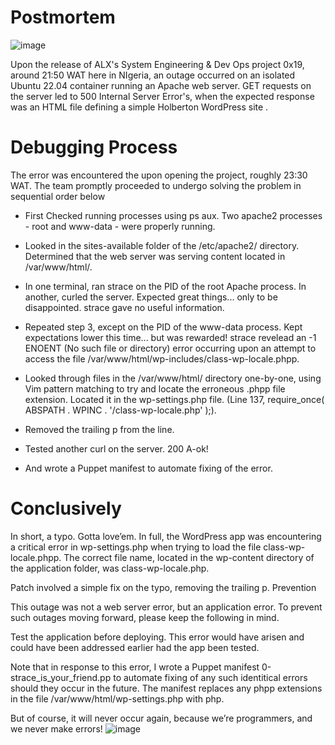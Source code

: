 # Postmortem

![image](https://github.com/Pyro19/alx-system_engineering-devops/assets/106750453/7d532a9e-d012-4712-be61-e2fe412130a0)

Upon the release of ALX's System Engineering & Dev Ops project 0x19, around 21:50 WAT here in NIgeria, an outage occurred on an isolated Ubuntu 22.04 container running an Apache web server. GET requests on the server led to 500 Internal Server Error's, when the expected response was an HTML file defining a simple Holberton WordPress site .

# Debugging Process
The error was encountered the  upon opening the project, roughly 23:30 WAT. The team promptly proceeded to undergo solving the problem in sequential order below

* First Checked running processes using ps aux. Two apache2 processes - root and www-data - were properly running.

* Looked in the sites-available folder of the /etc/apache2/ directory. Determined that the web server was serving content located in /var/www/html/.

* In one terminal, ran strace on the PID of the root Apache process. In another, curled the server. Expected great things... only to be disappointed. strace gave no useful information.

* Repeated step 3, except on the PID of the www-data process. Kept expectations lower this time... but was rewarded! strace revelead an -1 ENOENT (No such file or directory) error occurring upon an attempt to access the file /var/www/html/wp-includes/class-wp-locale.phpp.

* Looked through files in the /var/www/html/ directory one-by-one, using Vim pattern matching to try and locate the erroneous .phpp file extension. Located it in the wp-settings.php file. (Line 137, require_once( ABSPATH . WPINC . '/class-wp-locale.php' );).

* Removed the trailing p from the line.

* Tested another curl on the server. 200 A-ok!

* And wrote a Puppet manifest to automate fixing of the error.

# Conclusively
In short, a typo. Gotta love’em. In full, the WordPress app was encountering a critical error in wp-settings.php when trying to load the file class-wp-locale.phpp. The correct file name, located in the wp-content directory of the application folder, was class-wp-locale.php.

Patch involved a simple fix on the typo, removing the trailing p.
Prevention

This outage was not a web server error, but an application error. To prevent such outages moving forward, please keep the following in mind.

Test the application before deploying. This error would have arisen and could have been addressed earlier had the app been tested.

Note that in response to this error, I wrote a Puppet manifest 0-strace_is_your_friend.pp to automate fixing of any such identitical errors should they occur in the future. The manifest replaces any phpp extensions in the file /var/www/html/wp-settings.php with php.

But of course, it will never occur again, because we’re programmers, and we never make errors! 
![image](https://github.com/Pyro19/alx-system_engineering-devops/assets/106750453/927df1b2-e52a-48f9-a830-4bfd9755d72d)

